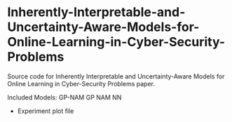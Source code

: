 # Inherently-Interpretable-and-Uncertainty-Aware-Models-for-Online-Learning-in-Cyber-Security-Problems

Source code for Inherently Interpretable and Uncertainty-Aware Models
for Online Learning in Cyber-Security Problems paper.

Included Models:
GP-NAM
GP
NAM
NN

+ Experiment plot file

